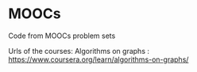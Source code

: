 # MOOCs
Code from MOOCs problem sets

Urls of the courses:
  Algorithms on graphs : https://www.coursera.org/learn/algorithms-on-graphs/
  
